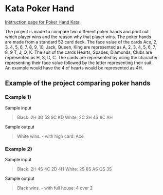 # Kata Poker Hand
[Instruction page for Poker Hand Kata](http://codingdojo.org/kata/PokerHands/)

The project is made to compare two different poker hands and print out which player wins and the reason why that player wins. The poker hands are made from a standard 52 card deck.
The face value of the cards Ace, 2, 3, 4, 5, 6, 7, 8, 9, 10, Jack, Queen, King are represented as A, 2, 3, 4, 5, 6, 7, 8, 9 T, J, Q, K. The suit of the cards Hearts, Spades, Diamonds, Clubs are represented as H, S, D, C. The cards are represented by using the character representing their face value followed by the letter representing their suit. An example would have the 4 of hearts would be represented as 4H.

## Example of the project comparing poker hands
### Example 1)

Sample input 
>Black: 2H 3D 5S 9C KD  White: 2C 3H 4S 8C AH

Sample output
>White wins. - with high card: Ace

### Example 2)
Sample input
>Black: 2H 4S 4C 2D 4H  White: 2S 8S AS QS 3S

Sample output
>Black wins. - with full house: 4 over 2
